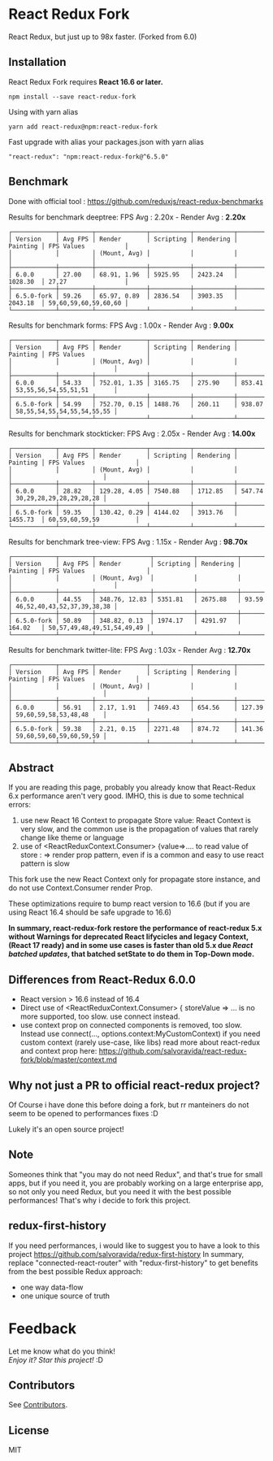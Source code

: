 React Redux Fork
=========================

React Redux, but just up to 98x faster. (Forked from 6.0)

## Installation

React Redux Fork requires **React 16.6 or later.**

```
npm install --save react-redux-fork
```
Using with yarn alias
```
yarn add react-redux@npm:react-redux-fork
```
Fast upgrade with alias your packages.json with yarn alias
```
"react-redux": "npm:react-redux-fork@^6.5.0"
```

## Benchmark
Done with official tool :  https://github.com/reduxjs/react-redux-benchmarks

Results for benchmark deeptree:
FPS Avg : 2.20x - Render Avg : **2.20x**
```
┌────────────┬─────────┬──────────────┬───────────┬───────────┬──────────┬──────────────────────┐
│ Version    │ Avg FPS │ Render       │ Scripting │ Rendering │ Painting │ FPS Values           │
│            │         │ (Mount, Avg) │           │           │          │                      │
├────────────┼─────────┼──────────────┼───────────┼───────────┼──────────┼──────────────────────┤
│ 6.0.0      │ 27.00   │ 68.91, 1.96  │ 5925.95   │ 2423.24   │ 1028.30  │ 27,27                │
├────────────┼─────────┼──────────────┼───────────┼───────────┼──────────┼──────────────────────┤
│ 6.5.0-fork │ 59.26   │ 65.97, 0.89  │ 2836.54   │ 3903.35   │ 2043.18  │ 59,60,59,60,59,60,60 │
└────────────┴─────────┴──────────────┴───────────┴───────────┴──────────┴──────────────────────┘
```
Results for benchmark forms:
FPS Avg : 1.00x - Render Avg : **9.00x**
```
┌────────────┬─────────┬──────────────┬───────────┬───────────┬──────────┬────────────────────────────┐
│ Version    │ Avg FPS │ Render       │ Scripting │ Rendering │ Painting │ FPS Values                 │
│            │         │ (Mount, Avg) │           │           │          │                            │
├────────────┼─────────┼──────────────┼───────────┼───────────┼──────────┼────────────────────────────┤
│ 6.0.0      │ 54.33   │ 752.01, 1.35 │ 3165.75   │ 275.90    │ 853.41   │ 53,55,56,54,55,51,51       │
├────────────┼─────────┼──────────────┼───────────┼───────────┼──────────┼────────────────────────────┤
│ 6.5.0-fork │ 54.99   │ 752.70, 0.15 │ 1488.76   │ 260.11    │ 938.07   │ 58,55,54,55,54,55,54,55,55 │
└────────────┴─────────┴──────────────┴───────────┴───────────┴──────────┴────────────────────────────┘
```
Results for benchmark stockticker:
FPS Avg : 2.05x - Render Avg : **14.00x**
```
┌────────────┬─────────┬──────────────┬───────────┬───────────┬──────────┬─────────────────────────┐
│ Version    │ Avg FPS │ Render       │ Scripting │ Rendering │ Painting │ FPS Values              │
│            │         │ (Mount, Avg) │           │           │          │                         │
├────────────┼─────────┼──────────────┼───────────┼───────────┼──────────┼─────────────────────────┤
│ 6.0.0      │ 28.82   │ 129.28, 4.05 │ 7540.88   │ 1712.85   │ 547.74   │ 30,29,28,29,28,29,28,28 │
├────────────┼─────────┼──────────────┼───────────┼───────────┼──────────┼─────────────────────────┤
│ 6.5.0-fork │ 59.35   │ 130.42, 0.29 │ 4144.02   │ 3913.76   │ 1455.73  │ 60,59,60,59,59          │
└────────────┴─────────┴──────────────┴───────────┴───────────┴──────────┴─────────────────────────┘
```
Results for benchmark tree-view:
FPS Avg : 1.15x - Render Avg : **98.70x**
```
┌────────────┬─────────┬───────────────┬───────────┬───────────┬──────────┬────────────────────────────┐
│ Version    │ Avg FPS │ Render        │ Scripting │ Rendering │ Painting │ FPS Values                 │
│            │         │ (Mount, Avg)  │           │           │          │                            │
├────────────┼─────────┼───────────────┼───────────┼───────────┼──────────┼────────────────────────────┤
│ 6.0.0      │ 44.55   │ 348.76, 12.83 │ 5351.81   │ 2675.88   │ 93.59    │ 46,52,40,43,52,37,39,38,38 │
├────────────┼─────────┼───────────────┼───────────┼───────────┼──────────┼────────────────────────────┤
│ 6.5.0-fork │ 50.89   │ 348.82, 0.13  │ 1974.17   │ 4291.97   │ 164.02   │ 50,57,49,48,49,51,54,49,49 │
└────────────┴─────────┴───────────────┴───────────┴───────────┴──────────┴────────────────────────────┘
```
Results for benchmark twitter-lite:
FPS Avg : 1.03x - Render Avg : **12.70x**
```
┌────────────┬─────────┬──────────────┬───────────┬───────────┬──────────┬─────────────────────────┐
│ Version    │ Avg FPS │ Render       │ Scripting │ Rendering │ Painting │ FPS Values              │
│            │         │ (Mount, Avg) │           │           │          │                         │
├────────────┼─────────┼──────────────┼───────────┼───────────┼──────────┼─────────────────────────┤
│ 6.0.0      │ 56.91   │ 2.17, 1.91   │ 7469.43   │ 654.56    │ 127.39   │ 59,60,59,58,53,48,48    │
├────────────┼─────────┼──────────────┼───────────┼───────────┼──────────┼─────────────────────────┤
│ 6.5.0-fork │ 59.38   │ 2.21, 0.15   │ 2271.48   │ 874.72    │ 141.36   │ 59,60,59,60,59,60,59,59 │
└────────────┴─────────┴──────────────┴───────────┴───────────┴──────────┴─────────────────────────┘
```

## Abstract
If you are reading this page, probably you already know that React-Redux 6.x performance aren't very good.
IMHO, this is due to some technical errors:
1) use new React 16 Context to propagate Store value: React Context is very slow, and the common use is the
propagation of values that rarely change like theme or language
2) use of <ReactReduxContext.Consumer> {value=>....  to read value of store : => render prop pattern, even if is a 
common and easy to use react pattern is slow

This fork use the new React Context only for propagate store instance, and do not use Context.Consumer render Prop.

These optimizations require to bump react version to 16.6 (but if you are using React 16.4 should be safe upgrade to 16.6)

**In summary, react-redux-fork restore the performance of react-redux 5.x without Warnings for deprecated React lifycicles and legacy Context,
(React 17 ready) and in some use cases is faster than old 5.x due _React batched updates_, that batched setState to do them in Top-Down mode.**

## Differences from React-Redux 6.0.0
* React version > 16.6 instead of 16.4
* Direct use of <ReactReduxContext.Consumer> { storeValue => ... is no more supported, too slow. use connect instead.
* use context prop on connected components is removed, too slow. Instead use connect(..., options.context:MyCustomContext) if you need custom context (rarely use-case, like libs)
read more about react-redux and context prop here: https://github.com/salvoravida/react-redux-fork/blob/master/context.md

## Why not just a PR to official react-redux project?
Of Course i have done this before doing a fork, but rr manteiners do not seem to be opened to performances fixes :D

Lukely it's an open source project!

## Note 
Someones think that "you may do not need Redux", and that's true for small apps, but if you need it, you are probably working on a large enterprise app,
so not only you need Redux, but you need it with the best possible performances!
That's why i decide to fork this project.

## redux-first-history
If you need performances, i would like to suggest you to have a look to this project https://github.com/salvoravida/redux-first-history
In summary, replace "connected-react-router" with "redux-first-history" to get benefits from the best possible Redux approach:
* one way data-flow
* one unique source of truth

# Feedback
Let me know what do you think! <br>
*Enjoy it? Star this project!* :D

Contributors
------------
See [Contributors](https://github.com/salvoravida/redux-first-history/graphs/contributors).


## License

MIT
